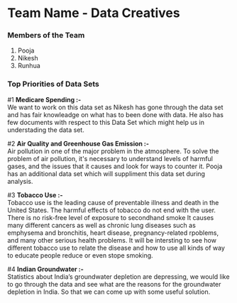 # Team Name - Data Creatives 

### Members of the Team
1. Pooja
2. Nikesh
3. Runhua

### Top Priorities of Data Sets

#1 **Medicare Spending :-**  
 We want to work on this data set as Nikesh has gone through the data set and has fair knowleadge on what has to been done with data. He also has few documents with respect to this Data Set which might help us in understading the data set.
 
#2 **Air Quality and Greenhouse Gas Emission :-**  
 Air pollution in one of the major problem in the atmosphere. To solve the problem of air pollution, it's necessary to understand levels of harmful gases, and the issues that it causes and look for ways to counter it. Pooja has an additional data set which will suppliment this data set during analysis.

#3 **Tobacco Use :-**  
 Tobacco use is the leading cause of preventable illness and death in the United States. 
The harmful effects of tobacco do not end with the user. There is no risk-free level of exposure to secondhand smoke
It causes many different cancers as well as chronic lung diseases such as emphysema and bronchitis, 
heart disease, pregnancy-related rpoblems, and many other serious health problems. 
It will be intersting to see how different tobacco use to relate the disease and how to use all kinds of way to educate people reduce or even stope smoking.

#4 **Indian Groundwater :-**  
 Statistics about India’s groundwater depletion are depressing, we would like to go through the data and see what are the reasons for the groundwater depletion in India. So that we can come up with some useful solution.
